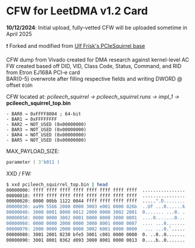 # CFW for LeetDMA v1.2 Card
**10/12/2024**: Initial upload, fully-vetted CFW will be uploaded sometime in April 2025

❗ Forked and modified from [Ulf Frisk's PCIeSquirrel base](https://github.com/ufrisk/pcileech-fpga/tree/master/PCIeSquirrel)

CFW dump from Vivado created for DMA research against kernel-level AC<br>
FW created based off DID, VID, Class Code, Status, Command, and RID from Etron EJ168A PCI-e card<br>
BAR(0-5) overwrote after filling respective fields and writing DWORD @ offset `010h`

CFW located at: *pcileech_squirrel -> pcileech_squirrel.runs -> impl_1 ->* **pcileech_squirrel_top.bin**

```ASM
- BAR0 → 0xFFFF8004 ; 64-bit
- BAR1 → 0xFFFFFFFF
- BAR2 → NOT_USED (0x00000000)
- BAR3 → NOT_USED (0x00000000)
- BAR4 → NOT_USED (0x00000000)
- BAR5 → NOT_USED (0x00000000)
```

MAX_PAYLOAD_SIZE:
```asm
parameter ( 3'b011 )
```

XXD / FW:
```bash
$ xxd pcileech_squirrel_top.bin | head
00000000: ffff ffff ffff ffff ffff ffff ffff ffff  ................
00000010: ffff ffff ffff ffff ffff ffff ffff ffff  ................
00000020: 0000 00bb 1122 0044 ffff ffff ffff ffff  .....".D........
00000030: aa99 5566 2000 0000 3003 e001 0000 026b  ..Uf ...0......k
00000040: 3000 8001 0000 0012 2000 0000 3002 2001  0....... ...0. .
00000050: 0000 0000 3002 0001 0000 0000 3000 8001  ....0.......0...
00000060: 0000 0000 2000 0000 3000 8001 0000 0007  .... ...0.......
00000070: 2000 0000 2000 0000 3002 6001 0000 0000   ... ...0.`.....
00000080: 3001 2001 0230 bfe5 3001 c001 0000 0000  0. ..0..0.......
00000090: 3001 8001 0362 d093 3000 8001 0000 0013  0....b..0.......
```
